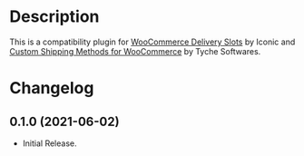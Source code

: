 # Description

This is a compatibility plugin for [WooCommerce Delivery Slots](https://iconicwp.com/products/woocommerce-delivery-slots/?utm_source=Iconic&utm_medium=Github&utm_campaign=iconic-woo-delivery-slots-compat-shipping-pro)  by Iconic and [Custom Shipping Methods for WooCommerce](https://wordpress.org/plugins/custom-shipping-methods-for-woocommerce/) by Tyche Softwares.

# Changelog

## 0.1.0 (2021-06-02)
* Initial Release.
